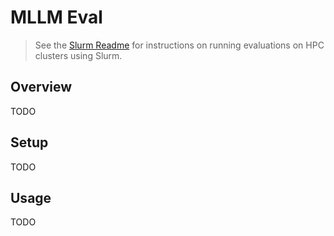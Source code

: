 # MLLM Eval

> See the [Slurm Readme](SLURM.md) for instructions on running evaluations on HPC clusters using Slurm.

## Overview
TODO

## Setup
TODO

## Usage
TODO
